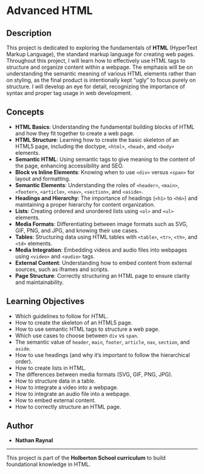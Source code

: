 # Advanced HTML

## Description

This project is dedicated to exploring the fundamentals of **HTML** (HyperText Markup Language), the standard markup language for creating web pages. Throughout this project, I will learn how to effectively use HTML tags to structure and organize content within a webpage. The emphasis will be on understanding the semantic meaning of various HTML elements rather than on styling, as the final product is intentionally kept “ugly” to focus purely on structure. I will develop an eye for detail, recognizing the importance of syntax and proper tag usage in web development.

## Concepts

- **HTML Basics**: Understanding the fundamental building blocks of HTML and how they fit together to create a web page.
- **HTML Structure**: Learning how to create the basic skeleton of an HTML5 page, including the doctype, `<html>`, `<head>`, and `<body>` elements.
- **Semantic HTML**: Using semantic tags to give meaning to the content of the page, enhancing accessibility and SEO.
- **Block vs Inline Elements**: Knowing when to use `<div>` versus `<span>` for layout and formatting.
- **Semantic Elements**: Understanding the roles of `<header>`, `<main>`, `<footer>`, `<article>`, `<nav>`, `<section>`, and `<aside>`.
- **Headings and Hierarchy**: The importance of headings (`<h1>` to `<h6>`) and maintaining a proper hierarchy for content organization.
- **Lists**: Creating ordered and unordered lists using `<ol>` and `<ul>` elements.
- **Media Formats**: Differentiating between image formats such as SVG, GIF, PNG, and JPG, and knowing their use cases.
- **Tables**: Structuring data using HTML tables with `<table>`, `<tr>`, `<th>`, and `<td>` elements.
- **Media Integration**: Embedding videos and audio files into webpages using `<video>` and `<audio>` tags.
- **External Content**: Understanding how to embed content from external sources, such as iframes and scripts.
- **Page Structure**: Correctly structuring an HTML page to ensure clarity and maintainability.

## Learning Objectives

- Which guidelines to follow for HTML.
- How to create the skeleton of an HTML5 page.
- How to use semantic HTML tags to structure a web page.
- Which use cases to choose between `div` vs `span`.
- The semantic value of `header`, `main`, `footer`, `article`, `nav`, `section`, and `aside`.
- How to use headings (and why it’s important to follow the hierarchical order).
- How to create lists in HTML.
- The differences between media formats (SVG, GIF, PNG, JPG).
- How to structure data in a table.
- How to integrate a video into a webpage.
- How to integrate an audio file into a webpage.
- How to embed external content.
- How to correctly structure an HTML page.


## Author

- **Nathan Raynal**

---

This project is part of the **Holberton School curriculum** to build foundational knowledge in HTML.
